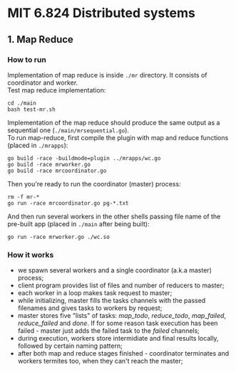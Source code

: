 # MIT 6.824 Distributed systems  

## 1. Map Reduce  

### How to run  
Implementation of map reduce is inside `./mr` directory. It consists of coordinator and worker.  
Test map reduce implementation:  
```
cd ./main 
bash test-mr.sh
```  
Implementation of the map reduce should produce the same output as a sequential one (`./main/mrsequential.go`).  
To run map-reduce, first compile the plugin with map and reduce functions (placed in `./mrapps`):  
```
go build -race -buildmode=plugin ../mrapps/wc.go
go build -race mrworker.go
go build -race mrcoordinator.go
```  
Then you're ready to run the coordinator (master) process:
```
rm -f mr-*
go run -race mrcoordinator.go pg-*.txt
```  
And then run several workers in the other shells passing file name of the pre-built app (placed in `./main` after being built):  
```
go run -race mrworker.go ./wc.so
```  

### How it works  
  - we spawn several workers and a single coordinator (a.k.a master) process;  
  - client program provides list of files and number of reducers to master;  
  - each worker in a loop makes task request to master;  
  - while initializing, master fills the tasks channels with the passed filenames and gives tasks to workers by request;  
  - master stores five "lists" of tasks: *map_todo*, *reduce_todo*, *map_failed*, *reduce_failed* and *done*. If for some reason task execution has been failed - master just adds the failed task to the *failed* channels;  
  - during execution, workers store intermidiate and final results locally, followed by certain naming pattern;  
  - after both map and reduce stages finished - coordinator terminates and workers termites too, when they can't reach the master;  
